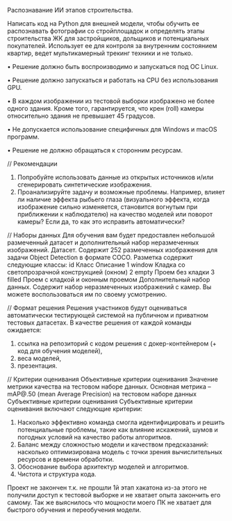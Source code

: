 Распознавание ИИ этапов строительства.

Написать код на Python для внешней модели, чтобы обучить ее распознавать фотографии со стройплощадок
и определять этапы строительства ЖК для застройщиков, дольщиков и потенциальных покупателей.
Использует ее для контроля за внутренним состоянием квартир, ведет мультикамерный трекинг техники и не только.

• Решение должно быть воспроизводимо и запускаться под ОС Linux.

• Решение должно запускаться и работать на
CPU без использования GPU.

• В каждом изображении из тестовой выборки изображено не более одного здания. Кроме того, гарантируется, что крен (roll) камеры относительно здания не превышает
45 градусов.

• Не допускается использование специфичных
для Windows и macOS программ.

• Решение не должно обращаться к сторонним
ресурсам.

 // Рекомендации
1. Попробуйте использовать данные из открытых источников и/или сгенерировать синтетические
изображения.
2. Проанализируйте задачу и возможные проблемы. Например, влияет ли наличие эффекта рыбьего глаза (визуального эффекта, когда изображение сильно изменяется, становится вогнутым
при приближении к наблюдателю) на качество моделей или поворот камеры? Если да, то как это
исправить автоматически?

 // Наборы данных
Для обучения вам будет предоставлен небольшой размеченный датасет и дополнительный набор
неразмеченных изображений.
Датасет. Содержит 252 размеченных изображения для задачи Object Detection в формате COCO.
Разметка содержит следующие классы:
id  Класс   Описание
1   window  Кладка со светопрозрачной конструкцией (окном)
2   empty   Проем без кладки
3   filled  Проем с кладкой и оконным проемом
Дополнительный набор данных. Содержит набор неразмеченных изображений с камер. Вы можете воспользоваться им по своему усмотрению.

// Формат решения
Решения участников будут оцениваться автоматически тестирующей системой на публичном
и приватном тестовых датасетах.
В качестве решения от каждой команды ожидается:
1) ссылка на репозиторий с кодом решения с докер-контейнером (+ код для обучения моделей),
2) веса моделей,
3) презентация.

 // Критерии оценивания
Объективные критерии оценивания
Значение метрики качества на тестовом наборе данных. Основная метрика – mAP@.50 (mean
Average Precision) на тестовом наборе данных
Субъективные критерии оценивания
Субъективные критерии оценивания включают следующие критерии:
1. Насколько эффективно команда смогла идентифицировать и решить потенциальные проблемы,
такие как влияние искажений, шумов и погодных условий на качество работы алгоритмов.
2. Баланс между сложностью модели и качеством предсказаний: насколько оптимизирована модель с точки зрения вычислительных ресурсов и времени обработки.
3. Обоснование выбора архитектур моделей и алгоритмов.
4. Чистота и структура кода.

Проект не закончен т.к. не прошли 1й этап хакатона из-за этого не получили доступ к тестовой выборке и не хватает опыта закончить его самому.
Так же выяснилось что мощности моего ПК не хватает для быстрого обучения и переобучения модели.
